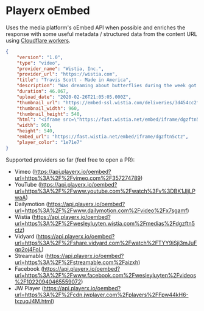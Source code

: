 # Playerx oEmbed

Uses the media platform's oEmbed API when possible and enriches the response with some useful metadata / structured data from the content URL using [Cloudflare workers](https://developers.cloudflare.com/workers/).

```json
{
    "version": "1.0",
    "type": "video",
    "provider_name": "Wistia, Inc.",
    "provider_url": "https://wistia.com",
    "title": "Travis Scott - Made in America",
    "description": "Was dreaming about butterflies during the week got this in the weekend in Philadelphia on a random city trip! ",
    "duration": 46.067,
    "upload_date": "2020-02-26T21:05:05.000Z",
    "thumbnail_url": "https://embed-ssl.wistia.com/deliveries/3d454cc2f883b038ef9fd6d4a9917710.jpg?image_crop_resized=960x540",
    "thumbnail_width": 960,
    "thumbnail_height": 540,
    "html": "<iframe src=\"https://fast.wistia.net/embed/iframe/dgzftn5ctz\" title=\"Travis Scott - Made in America Video\" allow=\"autoplay; fullscreen\" allowtransparency=\"true\" frameborder=\"0\" scrolling=\"no\" class=\"wistia_embed\" name=\"wistia_embed\" allowfullscreen msallowfullscreen width=\"960\" height=\"540\"></iframe>\n<script src=\"https://fast.wistia.net/assets/external/E-v1.js\" async></script>",
    "width": 960,
    "height": 540,
    "embed_url": "https://fast.wistia.net/embed/iframe/dgzftn5ctz",
    "player_color": "1e71e7"
}
```

Supported providers so far (feel free to open a PR):

- Vimeo (https://api.playerx.io/oembed?url=https%3A%2F%2Fvimeo.com%2F357274789)
- YouTube (https://api.playerx.io/oembed?url=https%3A%2F%2Fwww.youtube.com%2Fwatch%3Fv%3DBK1JIjLPwaA)
- Dailymotion (https://api.playerx.io/oembed?url=https%3A%2F%2Fwww.dailymotion.com%2Fvideo%2Fx7sgamf)
- Wistia (https://api.playerx.io/oembed?url=https%3A%2F%2Fwesleyluyten.wistia.com%2Fmedias%2Fdgzftn5ctz)
- Vidyard (https://api.playerx.io/oembed?url=https%3A%2F%2Fshare.vidyard.com%2Fwatch%2FTYY9iSji3mJuFqp2oj4FoL)
- Streamable (https://api.playerx.io/oembed?url=https%3A%2F%2Fstreamable.com%2Faizxh)
- Facebook (https://api.playerx.io/oembed?url=https%3A%2F%2Fwww.facebook.com%2Fwesleyluyten%2Fvideos%2F10220940465559072)
- JW Player (https://api.playerx.io/oembed?url=https%3A%2F%2Fcdn.jwplayer.com%2Fplayers%2FFpw44kH6-IxzuqJ4M.html)
